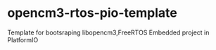 # opencm3-rtos-pio-template

Template for bootsraping libopencm3,FreeRTOS Embedded project in PlatformIO 
